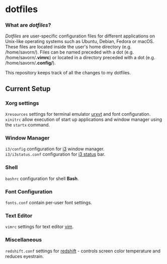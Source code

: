 # dotfiles
### What are *dotfiles*?
*Dotfiles* are user-specific configuration files for different applications on Unix-like operating systems such as Ubuntu, Debian, Fedora or macOS.
These files are located inside the user's home directory (e.g. /home/savorn/).
Files can be named preceded with a dot (e.g. /home/savorn/**.vimrc**) or located in a directory preceded with a dot (e.g. /home/savorn/**.config/**).

This repository keeps track of all the changes to my dotfiles.

## Current Setup
### Xorg settings
`Xresources` settings for terminal emulator [urxvt](http://software.schmorp.de/pkg/rxvt-unicode.html) and font configuration.  
`xinitrc` allow execution of start up applications and window manager using the `startx` command.  

### Window Manager
`i3/config` configuration for [i3](https://i3wm.org/docs/userguide.html) window manager.  
`i3/i3status.conf` configuration for [i3 status](https://i3wm.org/i3status/manpage.html) bar.

### Shell
`bashrc` configuration for shell **Bash**.  

### Font Configuration
`fonts.conf` contain per-user font settings.  

### Text Editor
`vimrc` settings for text editor [vim](https://github.com/vim/vim).  

### Miscellaneous
`redshift.conf` settings for [redshift](https://github.com/jonls/redshift) - controls screen color temperature and reduces eyestrain.  

